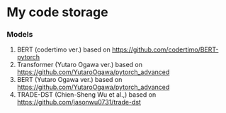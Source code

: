 # My code storage
### Models
1. BERT (codertimo ver.) based on <https://github.com/codertimo/BERT-pytorch>
2. Transformer (Yutaro Ogawa ver.) based on <https://github.com/YutaroOgawa/pytorch_advanced>
3. BERT (Yutaro Ogawa ver.) based on <https://github.com/YutaroOgawa/pytorch_advanced>
4. TRADE-DST (Chien-Sheng Wu et al.,) based on <https://github.com/jasonwu0731/trade-dst>
